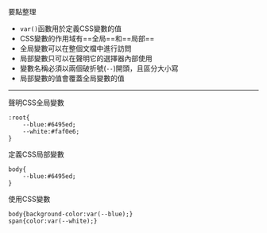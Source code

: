 要點整理
- `var()`函數用於定義CSS變數的值
- CSS變數的作用域有==全局==和==局部==
- 全局變數可以在整個文檔中進行訪問
- 局部變數只可以在聲明它的選擇器內部使用
- 變數名稱必須以兩個破折號(`--`)開頭，且區分大小寫
- 局部變數的值會覆蓋全局變數的值

---

聲明CSS全局變數
```
:root{
	--blue:#6495ed;
	--white:#faf0e6;
}
```

定義CSS局部變數
```
body{
	--blue:#6495ed;
}
```

使用CSS變數
```
body{background-color:var(--blue);}
span{color:var(--white);}
```